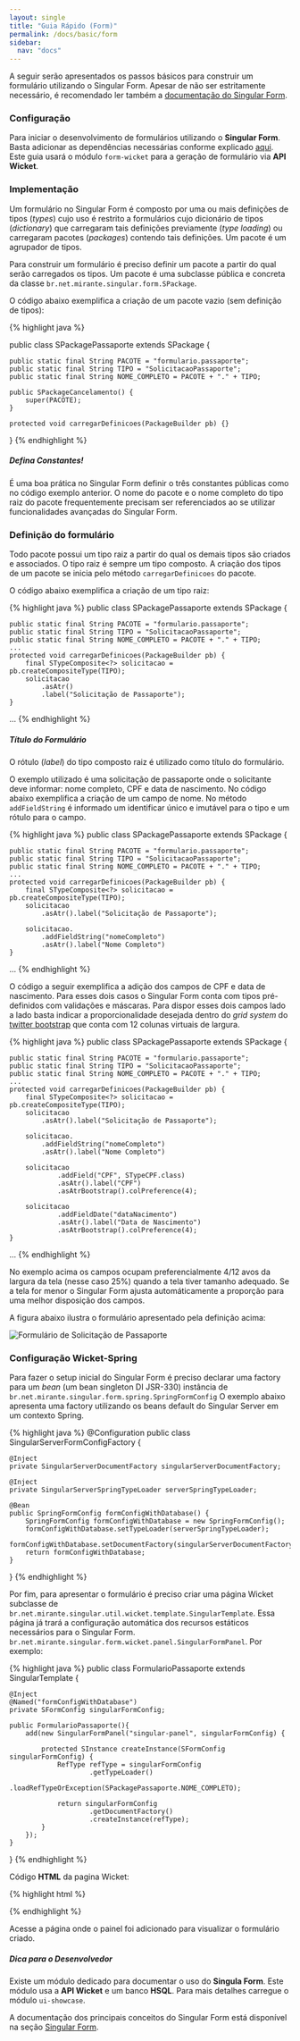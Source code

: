 ```yaml
---
layout: single
title: "Guia Rápido (Form)"
permalink: /docs/basic/form
sidebar:
  nav: "docs"
---
```


A seguir serão apresentados os passos básicos para construir um formulário utilizando o Singular Form. Apesar de não ser estritamente necessário, é recomendado ler também a [documentação do Singular Form](/docs/form).

### Configuração

Para iniciar o desenvolvimento de formulários utilizando o **Singular Form**. Basta adicionar as dependências necessárias
conforme explicado [aqui][MAVEN]. Este guia usará o módulo `form-wicket` para a geração de formulário
via **API Wicket**.

### Implementação

Um formulário no Singular Form é composto por uma ou mais definições de tipos (*types*) cujo uso é restrito a formulários cujo dicionário de tipos (*dictionary*) que carregaram tais definições previamente (*type loading*) ou carregaram pacotes (*packages*) contendo tais definições. Um pacote é um agrupador de tipos.

Para construir um formulário é preciso definir um pacote a partir do qual serão carregados os tipos. Um pacote é uma subclasse pública e concreta da classe `br.net.mirante.singular.form.SPackage`.

O código abaixo exemplifica a criação de um pacote vazio (sem definição de tipos):


{% highlight java %}

public class SPackagePassaporte extends SPackage {

    public static final String PACOTE = "formulario.passaporte";
    public static final String TIPO = "SolicitacaoPassaporte";
    public static final String NOME_COMPLETO = PACOTE + "." + TIPO;

    public SPackageCancelamento() {
        super(PACOTE);
    }
    
    protected void carregarDefinicoes(PackageBuilder pb) {}
}
{% endhighlight %}

<div class="note">
<h5>Defina Constantes!</h5>
  <p> É uma boa prática no Singular Form definir o três constantes públicas como no código exemplo anterior. O nome do pacote e o nome completo do tipo raiz do pacote frequentemente precisam ser referenciados ao se utilizar funcionalidades avançadas do Singular Form.
</p>
</div>


### Definição do formulário

Todo pacote possui um tipo raiz a partir do qual os demais tipos são criados e associados.
O tipo raiz é sempre um tipo composto. A criação dos tipos de um pacote se inicia pelo método `carregarDefinicoes` do pacote.

O código abaixo exemplifica a criação de um tipo raiz:

{% highlight java %}
public class SPackagePassaporte extends SPackage {

    public static final String PACOTE = "formulario.passaporte";
    public static final String TIPO = "SolicitacaoPassaporte";
    public static final String NOME_COMPLETO = PACOTE + "." + TIPO;    
    ...
    protected void carregarDefinicoes(PackageBuilder pb) {
        final STypeComposite<?> solicitacao = pb.createCompositeType(TIPO);
        solicitacao
            .asAtr()
            .label("Solicitação de Passaporte");
    }
...
{% endhighlight %}

<div class="note info">
<h5>Título do Formulário</h5>
  <p> O rótulo (<i>label</i>) do tipo composto raiz é utilizado como título do formulário.
</p>
</div>

O exemplo utilizado é uma solicitação de passaporte onde o solicitante deve informar: nome completo, CPF e data de nascimento.
No código abaixo exemplifica a criação de um campo de nome. No método `addFieldString` é informado um identificar único e imutável para o tipo e um rótulo para o campo.

{% highlight java %}
public class SPackagePassaporte extends SPackage {

    public static final String PACOTE = "formulario.passaporte";
    public static final String TIPO = "SolicitacaoPassaporte";
    public static final String NOME_COMPLETO = PACOTE + "." + TIPO;    
    ...
    protected void carregarDefinicoes(PackageBuilder pb) {
        final STypeComposite<?> solicitacao = pb.createCompositeType(TIPO);
        solicitacao
            .asAtr().label("Solicitação de Passaporte");
            
        solicitacao.
            .addFieldString("nomeCompleto")
            .asAtr().label("Nome Completo")
    }
...
{% endhighlight %}

O código a seguir exemplifica a adição dos campos de CPF e data de nascimento. Para esses dois casos o Singular Form conta com tipos pré-definidos com validações e máscaras. Para dispor esses dois campos lado a lado basta indicar a proporcionalidade desejada dentro do *grid system* do [twitter bootstrap](http://getbootstrap.com/css/#grid) que conta com 12 colunas virtuais de largura.

{% highlight java %}
public class SPackagePassaporte extends SPackage {

    public static final String PACOTE = "formulario.passaporte";
    public static final String TIPO = "SolicitacaoPassaporte";
    public static final String NOME_COMPLETO = PACOTE + "." + TIPO;    
    ...
    protected void carregarDefinicoes(PackageBuilder pb) {
        final STypeComposite<?> solicitacao = pb.createCompositeType(TIPO);
        solicitacao
            .asAtr().label("Solicitação de Passaporte");
            
        solicitacao.
            .addFieldString("nomeCompleto")
            .asAtr().label("Nome Completo")
        
        solicitacao
                .addField("CPF", STypeCPF.class)
                .asAtr().label("CPF")
                .asAtrBootstrap().colPreference(4);

        solicitacao
                .addFieldDate("dataNacimento")
                .asAtr().label("Data de Nascimento")
                .asAtrBootstrap().colPreference(4);
    }
...
{% endhighlight %}

No exemplo acima os campos ocupam preferencialmente 4/12 avos da largura da tela (nesse caso 25%) quando a tela tiver tamanho adequado. Se a tela for menor o Singular Form ajusta automáticamente a proporção para uma melhor disposição dos campos.

A figura abaixo ilustra o formulário apresentado pela definição acima:

![Formulário de Solicitação de Passaporte](/images/form-solicitacao-passaporte.png)


### Configuração Wicket-Spring
Para fazer o setup inicial do Singular Form é preciso declarar uma factory para um *bean* (um bean singleton DI JSR-330) instância de `br.net.mirante.singular.form.spring.SpringFormConfig`
O exemplo abaixo apresenta uma factory utilizando os beans default do Singular Server em um contexto Spring.

{% highlight java %}
@Configuration
public class SingularServerFormConfigFactory {

    @Inject
    private SingularServerDocumentFactory singularServerDocumentFactory;

    @Inject
    private SingularServerSpringTypeLoader serverSpringTypeLoader;

    @Bean
    public SpringFormConfig formConfigWithDatabase() {
        SpringFormConfig formConfigWithDatabase = new SpringFormConfig();
        formConfigWithDatabase.setTypeLoader(serverSpringTypeLoader);
        formConfigWithDatabase.setDocumentFactory(singularServerDocumentFactory);
        return formConfigWithDatabase;
    }
}
{% endhighlight %}

Por fim, para apresentar o formulário é preciso criar uma página Wicket subclasse de `br.net.mirante.singular.util.wicket.template.SingularTemplate`. Essa página já trará a configuração automática dos recursos estáticos necessários para o Singular Form.
`br.net.mirante.singular.form.wicket.panel.SingularFormPanel`. Por exemplo:

{% highlight java %}
public class FormularioPassaporte extends SingularTemplate {

    @Inject
    @Named("formConfigWithDatabase")
    private SFormConfig singularFormConfig;

    public FormularioPassaporte(){
        add(new SingularFormPanel("singular-panel", singularFormConfig) {

            protected SInstance createInstance(SFormConfig singularFormConfig) {
                RefType refType = singularFormConfig
                        .getTypeLoader()
                        .loadRefTypeOrException(SPackagePassaporte.NOME_COMPLETO);

                return singularFormConfig
                        .getDocumentFactory()
                        .createInstance(refType);
            }
        });
    }
}
{% endhighlight %}

Código **HTML** da pagina Wicket:

{% highlight html %}
<html>
    <wicket:extend>
        <div wicket:id="singular-panel"></div>
    </wicket:extend>
</html>
{% endhighlight %}

Acesse a página onde o painel foi adicionado para visualizar o formulário criado.

<div class="note info">
  <h5>Dica para o Desenvolvedor</h5>
  <p>
    Existe um módulo dedicado para documentar o uso do <strong>Singula Form</strong>. Este módulo
    usa a <strong>API Wicket</strong> e um banco <strong>HSQL</strong>. Para mais detalhes
    carregue o módulo <code>ui-showcase</code>.
  </p>
</div>

A documentação dos principais conceitos do Singular Form está disponível na seção [Singular Form][SingularForm].

[MAVEN]: /docs/maven/
[SingularForm]: /docs/form/
